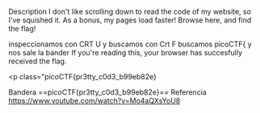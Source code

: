 Description
I don't like scrolling down to read the code of my website, so I've squished it. As a bonus, my pages load faster!
Browse here, and find the flag!

inspeccionamos con CRT U y buscamos con Crt F buscamos picoCTF{ y nos sale la bander
If you're reading this, your browser has succesfully received the flag.</p><p class="picoCTF{pr3tty_c0d3_b99eb82e}

Bandera
==picoCTF{pr3tty_c0d3_b99eb82e}==
Referencia
https://www.youtube.com/watch?v=Mo4aQXsYoU8
